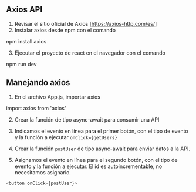 ## Axios API
1. Revisar el sitio oficial de Axios [https://axios-http.com/es/]
2. Instalar axios desde npm con el comando

npm install axios

3. Ejecutar el proyecto de react en el navegador con el comando 

npm run dev

## Manejando axios
1. En el archivo App.js, importar axios 

import axios from 'axios'

2. Crear la función de tipo async-await para consumir una API
3. Indicamos el evento en línea para el primer botón, con el tipo de evento y la función a ejecutar `onClick={getUsers}`

4. Crear la función `postUser` de tipo async-await para enviar datos a la API.

5. Asignamos el evento en línea para el segundo botón, con el tipo de evento y la función a ejecutar. El id es autoincrementable, no necesitamos asignarlo.

```javascript
<button onClick={postUser}>
```






